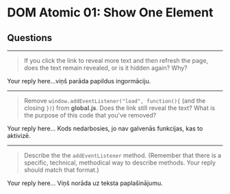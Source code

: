 # DOM Atomic 01: Show One Element

## Questions

---

> If you click the link to reveal more text and then refresh the page, does the text remain revealed, or is it hidden again? Why?

Your reply here...viņš parāda papildus ingormāciju.

---

> Remove `window.addEventListener("load", function(){` (and the closing `})`) from **global.js**. Does the link still reveal the text? What is the purpose of this code that you've removed?

Your reply here... Kods nedarbosies, jo nav galvenās funkcijas, kas to aktivizē.

---

> Describe the the `addEventListener` method. (Remember that there is a specific, technical, methodical way to describe methods. Your reply should match that format.)

Your reply here... Viņš norāda uz teksta paplašinājumu.
